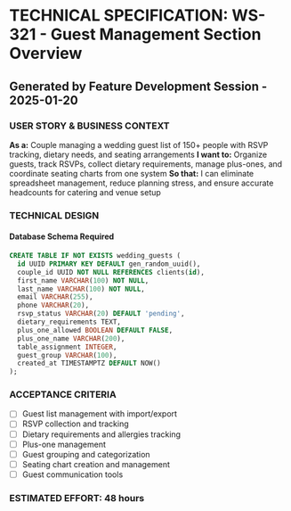 # TECHNICAL SPECIFICATION: WS-321 - Guest Management Section Overview
## Generated by Feature Development Session - 2025-01-20

### USER STORY & BUSINESS CONTEXT
**As a:** Couple managing a wedding guest list of 150+ people with RSVP tracking, dietary needs, and seating arrangements
**I want to:** Organize guests, track RSVPs, collect dietary requirements, manage plus-ones, and coordinate seating charts from one system
**So that:** I can eliminate spreadsheet management, reduce planning stress, and ensure accurate headcounts for catering and venue setup

### TECHNICAL DESIGN

#### Database Schema Required
```sql
CREATE TABLE IF NOT EXISTS wedding_guests (
  id UUID PRIMARY KEY DEFAULT gen_random_uuid(),
  couple_id UUID NOT NULL REFERENCES clients(id),
  first_name VARCHAR(100) NOT NULL,
  last_name VARCHAR(100) NOT NULL,
  email VARCHAR(255),
  phone VARCHAR(20),
  rsvp_status VARCHAR(20) DEFAULT 'pending',
  dietary_requirements TEXT,
  plus_one_allowed BOOLEAN DEFAULT FALSE,
  plus_one_name VARCHAR(200),
  table_assignment INTEGER,
  guest_group VARCHAR(100),
  created_at TIMESTAMPTZ DEFAULT NOW()
);
```

### ACCEPTANCE CRITERIA
- [ ] Guest list management with import/export
- [ ] RSVP collection and tracking
- [ ] Dietary requirements and allergies tracking
- [ ] Plus-one management
- [ ] Guest grouping and categorization
- [ ] Seating chart creation and management
- [ ] Guest communication tools

### ESTIMATED EFFORT: 48 hours